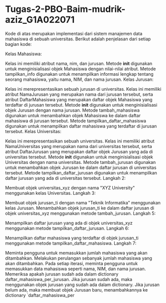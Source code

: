 # Tugas-2-PBO-Baim-mudrik-aziz_G1A022071

Kode di atas merupakan implementasi dari sistem manajemen data mahasiswa di sebuah universitas. Berikut adalah penjelasan dari setiap bagian kode:

Kelas Mahasiswa:

Kelas ini memiliki atribut nama, nim, dan jurusan.
Metode __init__ digunakan untuk menginisialisasi objek Mahasiswa dengan nilai-nilai atribut.
Metode tampilkan_info digunakan untuk menampilkan informasi lengkap tentang seorang mahasiswa, yaitu nama, NIM, dan nama jurusan.
Kelas Jurusan:

Kelas ini merepresentasikan sebuah jurusan di universitas.
Kelas ini memiliki atribut NamaJurusan yang merupakan nama dari jurusan tersebut, serta atribut DaftarMahasiswa yang merupakan daftar objek Mahasiswa yang terdaftar di jurusan tersebut.
Metode __init__ digunakan untuk menginisialisasi objek Jurusan dengan nama jurusan.
Metode tambah_mahasiswa digunakan untuk menambahkan objek Mahasiswa ke dalam daftar mahasiswa di jurusan tersebut.
Metode tampilkan_daftar_mahasiswa digunakan untuk menampilkan daftar mahasiswa yang terdaftar di jurusan tersebut.
Kelas Universitas:

Kelas ini merepresentasikan sebuah universitas.
Kelas ini memiliki atribut NamaUniversitas yang merupakan nama dari universitas tersebut, serta atribut DaftarJurusan yang merupakan daftar objek Jurusan yang ada di universitas tersebut.
Metode __init__ digunakan untuk menginisialisasi objek Universitas dengan nama universitas.
Metode tambah_jurusan digunakan untuk menambahkan objek Jurusan ke dalam daftar jurusan di universitas tersebut.
Metode tampilkan_daftar_jurusan digunakan untuk menampilkan daftar jurusan yang ada di universitas tersebut.
Langkah 2:

Membuat objek universitas_xyz dengan nama "XYZ University" menggunakan kelas Universitas.
Langkah 3:

Membuat objek jurusan_ti dengan nama "Teknik Informatika" menggunakan kelas Jurusan.
Menambahkan objek jurusan_ti ke dalam daftar jurusan di objek universitas_xyz menggunakan metode tambah_jurusan.
Langkah 5:

Menampilkan daftar jurusan yang ada di objek universitas_xyz menggunakan metode tampilkan_daftar_jurusan.
Langkah 6:

Menampilkan daftar mahasiswa yang terdaftar di objek jurusan_ti menggunakan metode tampilkan_daftar_mahasiswa.
Langkah 7:

Meminta pengguna untuk memasukkan jumlah mahasiswa yang akan ditambahkan.
Melakukan perulangan sebanyak jumlah mahasiswa yang akan ditambahkan.
Pada setiap iterasi, meminta pengguna untuk memasukkan data mahasiswa seperti nama, NIM, dan nama jurusan.
Memeriksa apakah jurusan sudah ada dalam dictionary daftar_mahasiswa_per_jurusan.
Jika jurusan sudah ada, maka menggunakan objek jurusan yang sudah ada dalam dictionary.
Jika jurusan belum ada, maka membuat objek Jurusan baru, menambahkannya ke dictionary `daftar_mahasiswa_per
